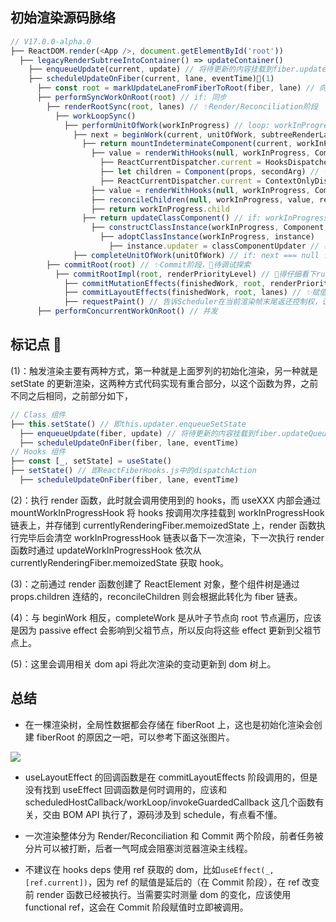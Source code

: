 ## 初始渲染源码脉络

```ts
// V17.0.0-alpha.0
├── ReactDOM.render(<App />, document.getElementById('root'))
  ├── legacyRenderSubtreeIntoContainer() => updateContainer()
    ├── enqueueUpdate(current, update) // 将待更新的内容挂载到fiber.updateQueue上
    ├── scheduleUpdateOnFiber(current, lane, eventTime)🌈(1)
      ├── const root = markUpdateLaneFromFiberToRoot(fiber, lane) // 向上遍历更新子节点的expiration time，V16 markUpdateTimeFromFiberToRoot
      ├── performSyncWorkOnRoot(root) // if: 同步
        ├── renderRootSync(root, lanes) // ✨Render/Reconciliation阶段
          ├── workLoopSync()
            ├── performUnitOfWork(workInProgress) // loop: workInProgress !== null
              ├── next = beginWork(current, unitOfWork, subtreeRenderLanes)
                ├── return mountIndeterminateComponent(current, workInProgress, workInProgress.type, renderLanes) // if: workInProgress.tag === IndeterminateComponent
                  ├── value = renderWithHooks(null, workInProgress, Component, props, context, renderLanes) // 返回了ReactElement
                    ├── ReactCurrentDispatcher.current = HooksDispatcherOnMount // HooksDispatcherOnUpdate 挂载useXXX
                    ├── let children = Component(props, secondArg) // ✨调用render函数，🐛待探索hooks链表过程🌈(2)
                    ├── ReactCurrentDispatcher.current = ContextOnlyDispatcher // 重置useXXX
                  ├── value = renderWithHooks(null, workInProgress, Component, props, context, renderLanes) // if: __DEV__ && StrictMode 重复执行render函数
                  ├── reconcileChildren(null, workInProgress, value, renderLanes) // ✨遍历后代节点，从value.props.children中获得后代信息，再连接到fiber.child上🌈(3)
                  ├── return workInProgress.child
                ├── return updateClassComponent() // if: workInProgress.tag === ClassComponent
                  ├── constructClassInstance(workInProgress, Component, nextProps)
                    ├── adoptClassInstance(workInProgress, instance)
                      ├── instance.updater = classComponentUpdater // 初始化updater
              ├── completeUnitOfWork(unitOfWork) // if: next === null 说明已经在最底层的子节点，🐛待调试探索，与performUnitOfWork相反根据fiber.return向上遍历🌈(4)
        ├── commitRoot(root) // ✨Commit阶段，🐛待调试探索
          ├── commitRootImpl(root, renderPriorityLevel) // 🐛得仔细看下runWithPriority方法，涉及调度
            ├── commitMutationEffects(finishedWork, root, renderPriorityLevel) // ✨完成了dom的更新🌈(5)
            ├── commitLayoutEffects(finishedWork, root, lanes) // ✨赋值ref，触发useLayoutEffect回调函数
            ├── requestPaint() // 告诉Scheduler在当前渲染帧末尾返还控制权，让浏览器有机会渲染，🐛待探索如何实现的
      ├── performConcurrentWorkOnRoot() // 并发
```

## 标记点 🌈

(1)：触发渲染主要有两种方式，第一种就是上面罗列的初始化渲染，另一种就是 setState 的更新渲染，这两种方式代码实现有重合部分，以这个函数为界，之前不同之后相同，之前部分如下，

```ts
// Class 组件
├── this.setState() // 即this.updater.enqueueSetState
  ├── enqueueUpdate(fiber, update) // 将待更新的内容挂载到fiber.updateQueue上
  ├── scheduleUpdateOnFiber(fiber, lane, eventTime)
// Hooks 组件
├── const [_, setState] = useState()
├── setState() // 即ReactFiberHooks.js中的dispatchAction
  ├── scheduleUpdateOnFiber(fiber, lane, eventTime)
```

(2)：执行 render 函数，此时就会调用使用到的 hooks，而 useXXX 内部会通过 mountWorkInProgressHook 将 hooks 按调用次序挂载到 workInProgressHook 链表上，并存储到 currentlyRenderingFiber.memoizedState 上，render 函数执行完毕后会清空 workInProgressHook 链表以备下一次渲染，下一次执行 render 函数时通过 updateWorkInProgressHook 依次从 currentlyRenderingFiber.memoizedState 获取 hook。

(3)：之前通过 render 函数创建了 ReactElement 对象，整个组件树是通过 props.children 连结的，reconcileChildren 则会根据此转化为 fiber 链表。

(4)：与 beginWork 相反，completeWork 是从叶子节点向 root 节点遍历，应该是因为 passive effect 会影响到父祖节点，所以反向将这些 effect 更新到父祖节点上。

(5)：这里会调用相关 dom api 将此次渲染的变动更新到 dom 树上。

## 总结

- 在一棵渲染树，全局性数据都会存储在 fiberRoot 上，这也是初始化渲染会创建 fiberRoot 的原因之一吧，可以参考下面这张图片。

![](/bimgs/react_dom_render.png)

- useLayoutEffect 的回调函数是在 commitLayoutEffects 阶段调用的，但是没有找到 useEffect 回调函数是何时调用的，应该和 scheduledHostCallback/workLoop/invokeGuardedCallback 这几个函数有关，交由 BOM API 执行了，源码涉及到 schedule，有点看不懂。

- 一次渲染整体分为 Render/Reconciliation 和 Commit 两个阶段，前者任务被分片可以被打断，后者一气呵成会阻塞浏览器渲染主线程。

- 不建议在 hooks deps 使用 ref 获取的 dom，比如`useEffect(_, [ref.current])`，因为 ref 的赋值是延后的（在 Commit 阶段），在 ref 改变前 render 函数已经被执行。当需要实时测量 dom 的变化，应该使用 functional ref，这会在 Commit 阶段赋值时立即被调用。
